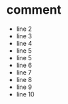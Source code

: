 # comment
- line 2
- line 3
- line 4
- line 5
- line 5
- line 6
- line 7
- line 8
- line 9
- line 10